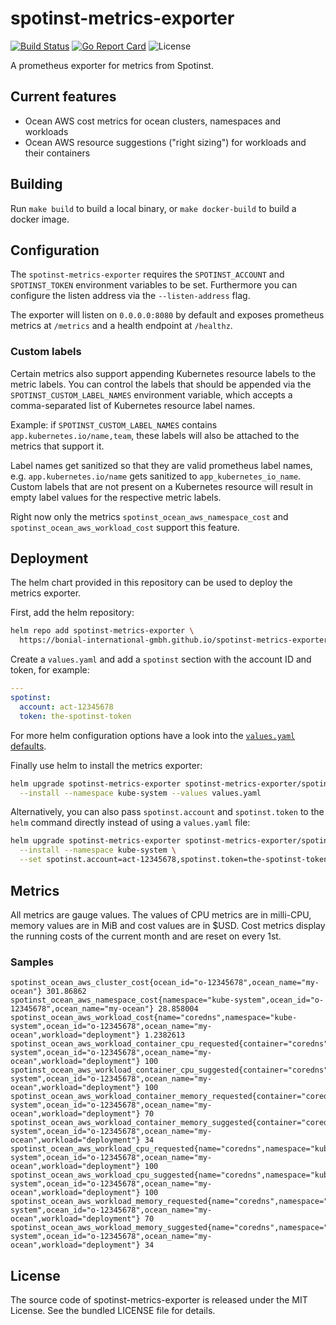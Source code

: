 # spotinst-metrics-exporter

[![Build Status](https://github.com/Bonial-International-GmbH/spotinst-metrics-exporter/actions/workflows/ci.yml/badge.svg)](https://github.com/Bonial-International-GmbH/spotinst-metrics-exporter/actions/workflows/ci.yml)
[![Go Report Card](https://goreportcard.com/badge/github.com/Bonial-International-GmbH/spotinst-metrics-exporter)](https://goreportcard.com/report/github.com/Bonial-International-GmbH/spotinst-metrics-exporter)
![License](https://img.shields.io/github/license/Bonial-International-GmbH/spotinst-metrics-exporter)

A prometheus exporter for metrics from Spotinst.

## Current features

- Ocean AWS cost metrics for ocean clusters, namespaces and workloads
- Ocean AWS resource suggestions ("right sizing") for workloads and their containers

## Building

Run `make build` to build a local binary, or `make docker-build` to build a docker image.

## Configuration

The `spotinst-metrics-exporter` requires the `SPOTINST_ACCOUNT` and
`SPOTINST_TOKEN` environment variables to be set. Furthermore you can configure
the listen address via the `--listen-address` flag.

The exporter will listen on `0.0.0.0:8080` by default and exposes prometheus
metrics at `/metrics` and a health endpoint at `/healthz`.

### Custom labels

Certain metrics also support appending Kubernetes resource labels to the metric
labels. You can control the labels that should be appended via the
`SPOTINST_CUSTOM_LABEL_NAMES` environment variable, which accepts a
comma-separated list of Kubernetes resource label names.

Example: if `SPOTINST_CUSTOM_LABEL_NAMES` contains
`app.kubernetes.io/name,team`, these labels will also be attached to the
metrics that support it.

Label names get sanitized so that they are valid prometheus label names, e.g.
`app.kubernetes.io/name` gets sanitized to `app_kubernetes_io_name`. Custom
labels that are not present on a Kubernetes resource will result in empty label
values for the respective metric labels.

Right now only the metrics `spotinst_ocean_aws_namespace_cost` and
`spotinst_ocean_aws_workload_cost` support this feature.

## Deployment

The helm chart provided in this repository can be used to deploy the metrics exporter.

First, add the helm repository:

```sh
helm repo add spotinst-metrics-exporter \
  https://bonial-international-gmbh.github.io/spotinst-metrics-exporter
```

Create a `values.yaml` and add a `spotinst` section with the account ID and
token, for example:

```yaml
---
spotinst:
  account: act-12345678
  token: the-spotinst-token
```

For more helm configuration options have a look into the [`values.yaml`
defaults](https://github.com/Bonial-International-GmbH/spotinst-metrics-exporter/blob/main/charts/spotinst-metrics-exporter/values.yaml).

Finally use helm to install the metrics exporter:

```sh
helm upgrade spotinst-metrics-exporter spotinst-metrics-exporter/spotinst-metrics-exporter \
  --install --namespace kube-system --values values.yaml
```

Alternatively, you can also pass `spotinst.account` and `spotinst.token` to the
`helm` command directly instead of using a `values.yaml` file:

```sh
helm upgrade spotinst-metrics-exporter spotinst-metrics-exporter/spotinst-metrics-exporter \
  --install --namespace kube-system \
  --set spotinst.account=act-12345678,spotinst.token=the-spotinst-token
```

## Metrics

All metrics are gauge values. The values of CPU metrics are in milli-CPU,
memory values are in MiB and cost values are in $USD. Cost metrics display the
running costs of the current month and are reset on every 1st.

### Samples

```
spotinst_ocean_aws_cluster_cost{ocean_id="o-12345678",ocean_name="my-ocean"} 301.86862
spotinst_ocean_aws_namespace_cost{namespace="kube-system",ocean_id="o-12345678",ocean_name="my-ocean"} 28.858004
spotinst_ocean_aws_workload_cost{name="coredns",namespace="kube-system",ocean_id="o-12345678",ocean_name="my-ocean",workload="deployment"} 1.2382613
spotinst_ocean_aws_workload_container_cpu_requested{container="coredns",name="coredns",namespace="kube-system",ocean_id="o-12345678",ocean_name="my-ocean",workload="deployment"} 100
spotinst_ocean_aws_workload_container_cpu_suggested{container="coredns",name="coredns",namespace="kube-system",ocean_id="o-12345678",ocean_name="my-ocean",workload="deployment"} 100
spotinst_ocean_aws_workload_container_memory_requested{container="coredns",name="coredns",namespace="kube-system",ocean_id="o-12345678",ocean_name="my-ocean",workload="deployment"} 70
spotinst_ocean_aws_workload_container_memory_suggested{container="coredns",name="coredns",namespace="kube-system",ocean_id="o-12345678",ocean_name="my-ocean",workload="deployment"} 34
spotinst_ocean_aws_workload_cpu_requested{name="coredns",namespace="kube-system",ocean_id="o-12345678",ocean_name="my-ocean",workload="deployment"} 100
spotinst_ocean_aws_workload_cpu_suggested{name="coredns",namespace="kube-system",ocean_id="o-12345678",ocean_name="my-ocean",workload="deployment"} 100
spotinst_ocean_aws_workload_memory_requested{name="coredns",namespace="kube-system",ocean_id="o-12345678",ocean_name="my-ocean",workload="deployment"} 70
spotinst_ocean_aws_workload_memory_suggested{name="coredns",namespace="kube-system",ocean_id="o-12345678",ocean_name="my-ocean",workload="deployment"} 34
```

## License

The source code of spotinst-metrics-exporter is released under the MIT License.
See the bundled LICENSE file for details.
